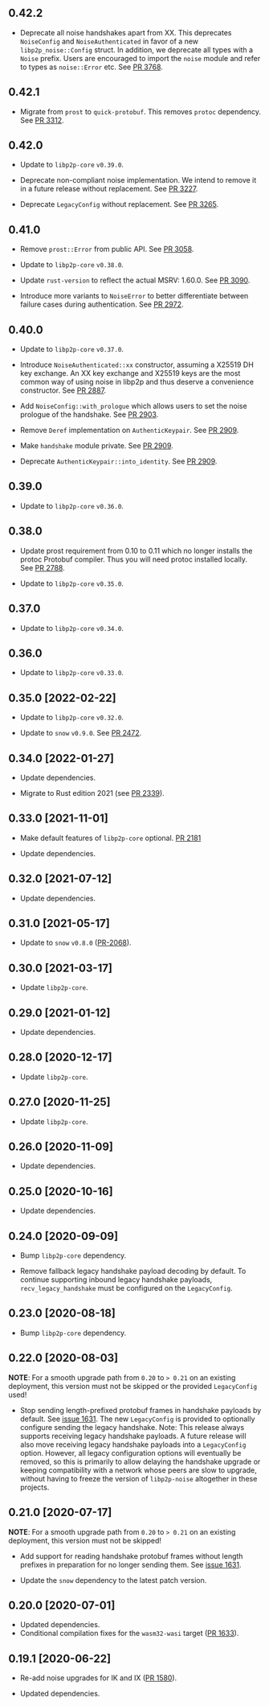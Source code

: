 ## 0.42.2

- Deprecate all noise handshakes apart from XX.
  This deprecates `NoiseConfig` and `NoiseAuthenticated` in favor of a new `libp2p_noise::Config` struct.
  In addition, we deprecate all types with a `Noise` prefix.
  Users are encouraged to import the `noise` module and refer to types as `noise::Error` etc.
  See [PR 3768].

[PR 3768]: https://github.com/libp2p/rust-libp2p/pull/3768

## 0.42.1

- Migrate from `prost` to `quick-protobuf`. This removes `protoc` dependency. See [PR 3312].

[PR 3312]: https://github.com/libp2p/rust-libp2p/pull/3312

## 0.42.0

- Update to `libp2p-core` `v0.39.0`.

- Deprecate non-compliant noise implementation. We intend to remove it in a future release without replacement. See [PR 3227].

- Deprecate `LegacyConfig` without replacement. See [PR 3265].

[PR 3227]: https://github.com/libp2p/rust-libp2p/pull/3227
[PR 3265]: https://github.com/libp2p/rust-libp2p/pull/3265

## 0.41.0

- Remove `prost::Error` from public API. See [PR 3058].

- Update to `libp2p-core` `v0.38.0`.

- Update `rust-version` to reflect the actual MSRV: 1.60.0. See [PR 3090].

- Introduce more variants to `NoiseError` to better differentiate between failure cases during authentication. See [PR 2972].

[PR 3058]: https://github.com/libp2p/rust-libp2p/pull/3058
[PR 3090]: https://github.com/libp2p/rust-libp2p/pull/3090
[PR 2972]: https://github.com/libp2p/rust-libp2p/pull/2972

## 0.40.0

- Update to `libp2p-core` `v0.37.0`.

- Introduce `NoiseAuthenticated::xx` constructor, assuming a X25519 DH key exchange. An XX key exchange and X25519 keys
  are the most common way of using noise in libp2p and thus deserve a convenience constructor. See [PR 2887].
- Add `NoiseConfig::with_prologue` which allows users to set the noise prologue of the handshake. See [PR 2903].
- Remove `Deref` implementation on `AuthenticKeypair`. See [PR 2909].
- Make `handshake` module private. See [PR 2909].
- Deprecate `AuthenticKeypair::into_identity`. See [PR 2909].

[PR 2887]: https://github.com/libp2p/rust-libp2p/pull/2887
[PR 2903]: https://github.com/libp2p/rust-libp2p/pull/2903
[PR 2909]: https://github.com/libp2p/rust-libp2p/pull/2909

## 0.39.0

- Update to `libp2p-core` `v0.36.0`.

## 0.38.0

- Update prost requirement from 0.10 to 0.11 which no longer installs the protoc Protobuf compiler.
  Thus you will need protoc installed locally. See [PR 2788].

- Update to `libp2p-core` `v0.35.0`.

[PR 2788]: https://github.com/libp2p/rust-libp2p/pull/2788

## 0.37.0

- Update to `libp2p-core` `v0.34.0`.

## 0.36.0

- Update to `libp2p-core` `v0.33.0`.

## 0.35.0 [2022-02-22]

- Update to `libp2p-core` `v0.32.0`.

- Update to `snow` `v0.9.0`. See [PR 2472].

[PR 2472]: https://github.com/libp2p/rust-libp2p/pull/2472

## 0.34.0 [2022-01-27]

- Update dependencies.

- Migrate to Rust edition 2021 (see [PR 2339]).

[PR 2339]: https://github.com/libp2p/rust-libp2p/pull/2339

## 0.33.0 [2021-11-01]

- Make default features of `libp2p-core` optional.
  [PR 2181](https://github.com/libp2p/rust-libp2p/pull/2181)

- Update dependencies.

## 0.32.0 [2021-07-12]

- Update dependencies.

## 0.31.0 [2021-05-17]

- Update to `snow` `v0.8.0` ([PR-2068]).

[PR-2068]: https://github.com/libp2p/rust-libp2p/pull/2068

## 0.30.0 [2021-03-17]

- Update `libp2p-core`.

## 0.29.0 [2021-01-12]

- Update dependencies.

## 0.28.0 [2020-12-17]

- Update `libp2p-core`.

## 0.27.0 [2020-11-25]

- Update `libp2p-core`.

## 0.26.0 [2020-11-09]

- Update dependencies.

## 0.25.0 [2020-10-16]

- Update dependencies.

## 0.24.0 [2020-09-09]

- Bump `libp2p-core` dependency.

- Remove fallback legacy handshake payload decoding by default.
To continue supporting inbound legacy handshake payloads,
`recv_legacy_handshake` must be configured on the `LegacyConfig`.

## 0.23.0 [2020-08-18]

- Bump `libp2p-core` dependency.

## 0.22.0 [2020-08-03]

**NOTE**: For a smooth upgrade path from `0.20` to `> 0.21`
on an existing deployment, this version must not be skipped
or the provided `LegacyConfig` used!

- Stop sending length-prefixed protobuf frames in handshake
payloads by default. See [issue 1631](https://github.com/libp2p/rust-libp2p/issues/1631).
The new `LegacyConfig` is provided to optionally
configure sending the legacy handshake. Note: This release
always supports receiving legacy handshake payloads. A future
release will also move receiving legacy handshake payloads
into a `LegacyConfig` option. However, all legacy configuration
options will eventually be removed, so this is primarily to allow
delaying the handshake upgrade or keeping compatibility with a network
whose peers are slow to upgrade, without having to freeze the
version of `libp2p-noise` altogether in these projects.

## 0.21.0 [2020-07-17]

**NOTE**: For a smooth upgrade path from `0.20` to `> 0.21`
on an existing deployment, this version must not be skipped!

- Add support for reading handshake protobuf frames without
length prefixes in preparation for no longer sending them.
See [issue 1631](https://github.com/libp2p/rust-libp2p/issues/1631).

- Update the `snow` dependency to the latest patch version.

## 0.20.0 [2020-07-01]

- Updated dependencies.
- Conditional compilation fixes for the `wasm32-wasi` target
  ([PR 1633](https://github.com/libp2p/rust-libp2p/pull/1633)).

## 0.19.1 [2020-06-22]

- Re-add noise upgrades for IK and IX
  ([PR 1580](https://github.com/libp2p/rust-libp2p/pull/1580)).

- Updated dependencies.
